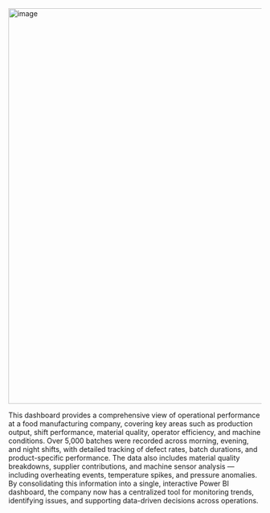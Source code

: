 <img width="1348" height="787" alt="image" src="https://github.com/user-attachments/assets/e56203ff-4423-4898-b019-673fee85c340" />

This dashboard provides a comprehensive view of operational performance at a food manufacturing company, covering key areas such as production output, shift performance, material quality, operator efficiency, and machine conditions.
Over 5,000 batches were recorded across morning, evening, and night shifts, with detailed tracking of defect rates, batch durations, and product-specific performance. The data also includes material quality breakdowns, supplier contributions, and machine sensor analysis — including overheating events, temperature spikes, and pressure anomalies.
By consolidating this information into a single, interactive Power BI dashboard, the company now has a centralized tool for monitoring trends, identifying issues, and supporting data-driven decisions across operations.
